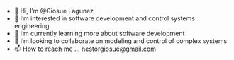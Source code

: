 - 👋 Hi, I’m @Giosue Lagunez
- 👀 I’m interested in software development and control systems engineering
- 🌱 I’m currently learning more about software development 
- 💞️ I’m looking to collaborate on modeling and control of complex systems
- 📫 How to reach me ... nestorgiosue@gmail.com

<!---
Giosuetl/Giosuetl is a ✨ special ✨ repository because its `README.md` (this file) appears on your GitHub profile.
You can click the Preview link to take a look at your changes.
--->
